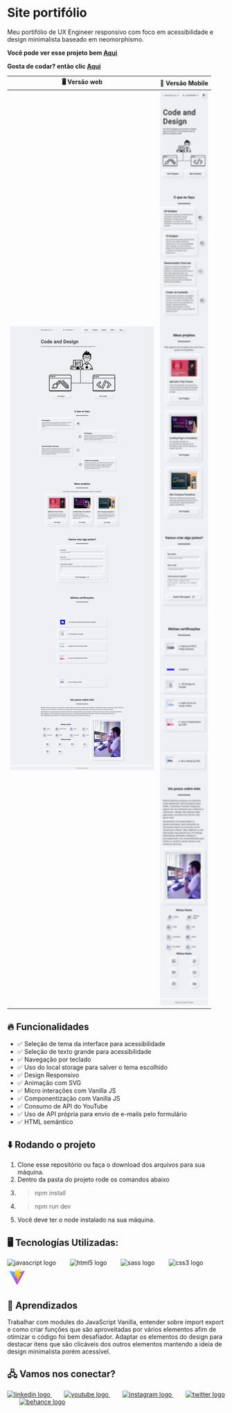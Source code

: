 # Site portifólio

Meu portifólio de UX Engineer responsivo com foco em acessibilidade e design minimalista baseado em neomorphismo.

__Você pode ver esse projeto bem [Aqui](https://www.dener.criarbr.com)__

__Gosta de codar? então clic [Aqui](https://github.com/Dener-Garcia/site-portfolio-dener-criarbr)__


🖥️ Versão web                                                   |  📱 Versão Mobile
:----------:                                                    |  :--------------:
<img src="public/assets/screenshot-desktop.png" width="100%"/>  |  <img src="public/assets/screenshot-mobile.png" width="100%"/>

## 🔥 Funcionalidades
- ✅ Seleção de tema da interface para acessibilidade
- ✅ Seleção de texto grande para acessibilidade
- ✅ Navegação por teclado
- ✅ Uso do local storage para salver o tema escolhido
- ✅ Design Responsivo
- ✅ Animação com SVG
- ✅ Micro interações com Vanilla JS
- ✅ Componentização com Vanilla JS
- ✅ Consumo de API do YouTube
- ✅ Uso de API própria para envio de e-mails pelo formulário
- ✅ HTML semântico

## ⬇️ Rodando o projeto

1. Clone esse repositório ou faça o download dos arquivos para sua máquina.
2. Dentro da pasta do projeto rode os comandos abaixo
3. > npm install
4. > npm run dev
5. Você deve ter o node instalado na sua máquina.

## 🖥️ Tecnologías Utilizadas:

<div align="left">
  <img src="https://cdn.jsdelivr.net/gh/devicons/devicon/icons/javascript/javascript-original.svg" height="40" alt="javascript logo"  />
  <img width="24" />
  <img src="https://cdn.jsdelivr.net/gh/devicons/devicon/icons/html5/html5-original.svg" height="40" alt="html5 logo"  />
  <img width="24" />
  <img src="https://cdn.jsdelivr.net/gh/devicons/devicon/icons/sass/sass-original.svg" height="40" alt="sass logo"  />
  <img width="24" />
  <img src="https://cdn.jsdelivr.net/gh/devicons/devicon/icons/css3/css3-original.svg" height="40" alt="css3 logo"  />
  <img width="24" />
  <img src="public/assets/vite.png" height="45" alt="vite logo"  />
</div>

## 🤔 Aprendizados
Trabalhar com modules do JavaScript Vanilla, entender sobre import export e como criar funções que são aproveitadas por vários elementos afim de otimizar o código foi bem desafiador.
Adaptar os elementos do design para destacar itens que são clicáveis dos outros elementos mantendo a ideia de design minimalista porém acessível.

## 🖧 Vamos nos conectar?

<div align="left">
  <a href="https://www.linkedin.com/in/denergarcia/" target="_blank">
    <img src="https://raw.githubusercontent.com/maurodesouza/profile-readme-generator/master/src/assets/icons/social/linkedin/default.svg" width="52" height="40" alt="linkedin logo"  />
  </a>
    <img width="24" />
  <a href="https://www.youtube.com/@dener.criarbr" target="_blank">
    <img src="https://raw.githubusercontent.com/maurodesouza/profile-readme-generator/master/src/assets/icons/social/youtube/default.svg" width="52" height="40" alt="youtube logo"  />
  </a>
    <img width="24" />
  <a href="https://www.instagram.com/dener.criarbr" target="_blank">
  <img src="https://raw.githubusercontent.com/maurodesouza/profile-readme-generator/master/src/assets/icons/social/instagram/default.svg" width="52" height="40" alt="instagram logo"  />
  </a>
    <img width="24" />
  <a href="https://twitter.com/Dener_criarbr" target="_blank">
    <img src="https://raw.githubusercontent.com/maurodesouza/profile-readme-generator/master/src/assets/icons/social/twitter/default.svg" width="52" height="40" alt="twitter logo"  />
  </a>
    <img width="24" />
  <a href="https://www.behance.net/dener-garcia" target="_blank">
    <img src="https://raw.githubusercontent.com/maurodesouza/profile-readme-generator/master/src/assets/icons/social/behance/default.svg" width="52" height="40" alt="behance logo"  />
  </a>
</div>
